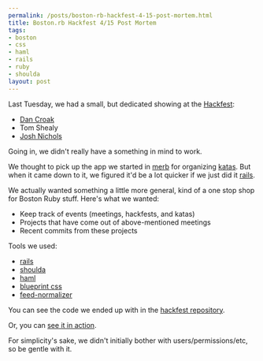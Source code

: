 ```yaml
--- 
permalink: /posts/boston-rb-hackfest-4-15-post-mortem.html
title: Boston.rb Hackfest 4/15 Post Mortem
tags: 
- boston
- css
- haml
- rails
- ruby
- shoulda
layout: post
---
```

Last Tuesday, we had a small, but dedicated showing at the [Hackfest](http://upcoming.yahoo.com/event/473163/):

 * [Dan Croak](http://dancroak.com)
 * Tom  Shealy
 * [Josh Nichols](http://technicalpickles.com)

Going in, we didn't really have a something in mind to work.

We thought to pick up the app we started in [merb](http://www.merbivore.com/) for organizing [katas](http://groups.google.com/group/boston-rubygroup/browse_thread/thread/3fb314df0344cb4b/6a8fb0b6df1d2c7b?lnk=gst&q=kata#6a8fb0b6df1d2c7b). But when it came down to it, we figured it'd be a lot quicker if we just did it [rails](http://rubyonrails.org/).

We actually wanted something a little more general, kind of a one stop shop for Boston Ruby stuff. Here's what we wanted:

 * Keep track of events (meetings, hackfests, and katas)
 * Projects that have come out of above-mentioned meetings
 * Recent commits from these projects
 
Tools we used:

 * [rails](http://rubyonrails.org/)
 * [shoulda](http://thoughtbot.com/projects/shoulda)
 * [haml](http://haml.hamptoncatlin.com/)
 * [blueprint css](http://code.google.com/p/blueprintcss/)
 * [feed-normalizer](http://code.google.com/p/feed-normalizer/)

You can see the code we ended up with in the [hackfest repository](https://svn.thoughtbot.com/hackfest/boston_rb).

Or, you can [see it in action](http://bostonrb.org).

For simplicity's sake, we didn't initially bother with users/permissions/etc, so be gentle with it.